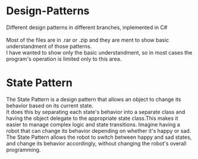 # Design-Patterns
Different design patterns in different branches, inplemented in C# <br><br>
Most of the files are in .rar or .zip and they are ment to show basic understandment of those patterns. <br> 
I have wanted to show only the basic understandment, so in most cases the program's operation is limited only to this area. <br>

# State Pattern
The State Pattern is a design pattern that allows an object to change its behavior based on its current state.<br> It does this by separating each state's behavior into a separate class and having the object delegate to the appropriate state class.This makes it easier to manage complex logic and state transitions. Imagine having a robot that can change its behavior depending on whether it's happy or sad. The State Pattern allows the robot to switch between happy and sad states, and change its behavior accordingly, without changing the robot's overall programming.
